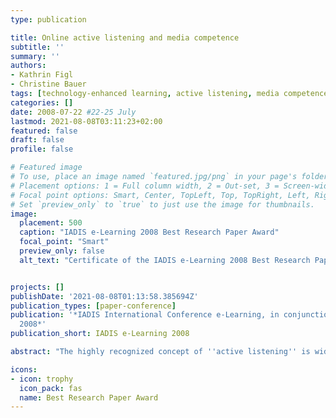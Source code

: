 ```yaml
---
type: publication

title: Online active listening and media competence
subtitle: ''
summary: ''
authors:
- Kathrin Figl
- Christine Bauer
tags: [technology-enhanced learning, active listening, media competence]
categories: []
date: 2008-07-22 #22-25 July
lastmod: 2021-08-08T03:11:23+02:00
featured: false
draft: false
profile: false

# Featured image
# To use, place an image named `featured.jpg/png` in your page's folder.
# Placement options: 1 = Full column width, 2 = Out-set, 3 = Screen-width
# Focal point options: Smart, Center, TopLeft, Top, TopRight, Left, Right, BottomLeft, Bottom, BottomRight
# Set `preview_only` to `true` to just use the image for thumbnails.
image:
  placement: 500
  caption: "IADIS e-Learning 2008 Best Research Paper Award"
  focal_point: "Smart"
  preview_only: false
  alt_text: "Certificate of the IADIS e-Learning 2008 Best Research Paper Award"


projects: []
publishDate: '2021-08-08T01:13:58.385694Z'
publication_types: [paper-conference]
publication: '*IADIS International Conference e-Learning, in conjunction with MCCSIS
  2008*'
publication_short: IADIS e-Learning 2008

abstract: "The highly recognized concept of ''active listening'' is widely adopted in contexts that involve gathering information and solving problems. Demanding both verbal and nonverbal skills, this way of communication improves mutual understanding by using techniques like paraphrasing. The benefits are manifold and crucial in many areas of life for all kinds of communicative settings – face-to-face as well as online. For instance, it avoids misunderstandings, as people verify that they really understand. In conflicts, people tend to be more willing to explain in detail, which increases chances to find a joint solution. Our study investigates active listening in an online educational setting using written communication, which is a novel asset. We thereby focus on instant messaging and e-mail communication and examine both settings' capacities and differences. More than only exploring whether active listening is effective in online communication, we examine students' media competence for being able to adequately use the media under investigation for the given task. The study was conducted in a technology-enhanced course on ''Soft Skills for Computer Scientists''. Interestingly, analysis reveals that active listening techniques do have positive effects on communication in the analyzed online settings and students seem to be aware of the analyzed media's strength and weaknesses. Furthermore, our results tend to support the media synchronization theory."

icons:
- icon: trophy
  icon_pack: fas
  name: Best Research Paper Award
---
```

